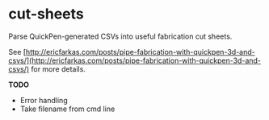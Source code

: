cut-sheets
==========

Parse QuickPen-generated CSVs into useful fabrication cut sheets.

See [http://ericfarkas.com/posts/pipe-fabrication-with-quickpen-3d-and-csvs/](http://ericfarkas.com/posts/pipe-fabrication-with-quickpen-3d-and-csvs/) for more details.

**TODO**

*  Error handling
*  Take filename from cmd line